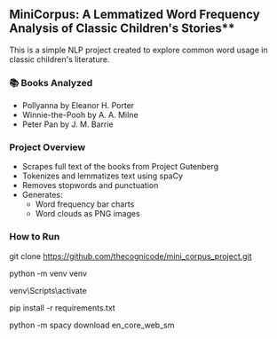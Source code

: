 ## MiniCorpus: A Lemmatized Word Frequency Analysis of Classic Children's Stories**  
This is a simple NLP project created to explore common word usage in classic children's literature.

### 📚 Books Analyzed
- Pollyanna by Eleanor H. Porter
- Winnie-the-Pooh by A. A. Milne
- Peter Pan by J. M. Barrie

### Project Overview
- Scrapes full text of the books from Project Gutenberg
- Tokenizes and lemmatizes text using spaCy
- Removes stopwords and punctuation
- Generates:
  - Word frequency bar charts
  - Word clouds as PNG images


### How to Run

git clone https://github.com/thecognicode/mini_corpus_project.git

python -m venv venv

venv\Scripts\activate

pip install -r requirements.txt

python -m spacy download en_core_web_sm
